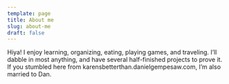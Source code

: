 ```yaml
---
template: page
title: About me
slug: about-me
draft: false
---
```

Hiya! I enjoy learning, organizing, eating, playing games, and traveling. I’ll dabble in most anything, and have several half-finished projects to prove it. If you stumbled here from karensbetterthan.danielgempesaw.com, I’m also married to Dan.
